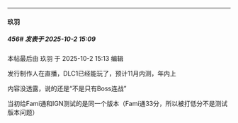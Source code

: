 ﻿
*****

####  玖羽  
##### 456#       发表于 2025-10-2 15:09

 本帖最后由 玖羽 于 2025-10-2 15:13 编辑 

发行制作人在直播，DLC1已经能玩了，预计11月内测，年内上

内容没透露，说的还是“不是只有Boss连战”

当初给Fami通和IGN测试的是同一个版本（Fami通33分，所以被打低分不是测试版本问题）

